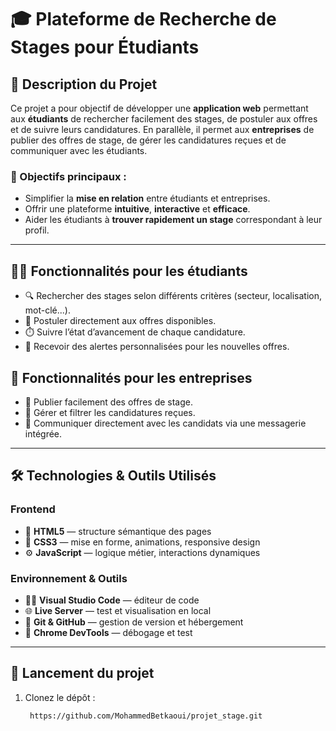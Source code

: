 # 🎓 Plateforme de Recherche de Stages pour Étudiants

## 📌 Description du Projet

Ce projet a pour objectif de développer une **application web** permettant aux **étudiants** de rechercher facilement des stages, de postuler aux offres et de suivre leurs candidatures. En parallèle, il permet aux **entreprises** de publier des offres de stage, de gérer les candidatures reçues et de communiquer avec les étudiants.

### 🎯 Objectifs principaux :
- Simplifier la **mise en relation** entre étudiants et entreprises.
- Offrir une plateforme **intuitive**, **interactive** et **efficace**.
- Aider les étudiants à **trouver rapidement un stage** correspondant à leur profil.

---

## 👨‍🎓 Fonctionnalités pour les étudiants

- 🔍 Rechercher des stages selon différents critères (secteur, localisation, mot-clé...).
- 📨 Postuler directement aux offres disponibles.
- ⏱️ Suivre l’état d’avancement de chaque candidature.
- 🔔 Recevoir des alertes personnalisées pour les nouvelles offres.

## 🏢 Fonctionnalités pour les entreprises

- 📝 Publier facilement des offres de stage.
- 📂 Gérer et filtrer les candidatures reçues.
- 💬 Communiquer directement avec les candidats via une messagerie intégrée.

---

## 🛠️ Technologies & Outils Utilisés

### Frontend
- 🧱 **HTML5** — structure sémantique des pages
- 🎨 **CSS3** — mise en forme, animations, responsive design
- ⚙️ **JavaScript** — logique métier, interactions dynamiques

### Environnement & Outils
- 🧑‍💻 **Visual Studio Code** — éditeur de code
- 🌐 **Live Server** — test et visualisation en local
- 🐙 **Git & GitHub** — gestion de version et hébergement
- 🧪 **Chrome DevTools** — débogage et test

---

## 🚀 Lancement du projet

1. Clonez le dépôt :
   ```bash
    https://github.com/MohammedBetkaoui/projet_stage.git
